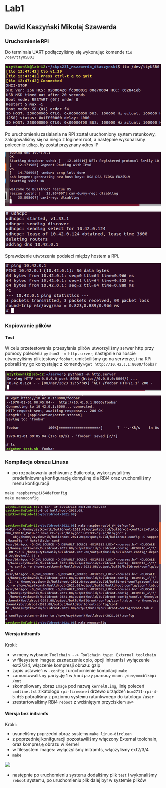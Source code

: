 # Lab1
## Dawid Kaszyński Mikołaj Szawerda

### Uruchomienie RPi

Do terminala UART podłączyliśmy się wykonując komendę `tio /dev/ttyUSB01`

![](img/connected.png)

Po uruchomieniu zasialania na RPi został uruchomiony system ratunkowy, zalogowaliśmy się na niego z loginem root, a następnie wykonaliśmy polecenie `udhcp`, by został przyznany adres IP

![](img/rescue_os.png)

![](img/udhcpc.png)

Sprawdzenie utworzenia podsieci między hostem a RPi.

![](img/ping_host.png)

### Kopiowanie plików

#### Test

W celu przetestowania przesyłania plików utworzyliśmy serwer http przy pomocy polecenia `python3 -m http.server`, następnie na hoscie utworzyliśmy plik testowy `foobar`, umieściliśmy go na serwerze, i na RPi pobraliśmy go korzystając z komendy `wget http://10.42.0.1:8000/foobar`

![](img/http.server.png)

![](img/wget.png)

### Kompilacja obrazu Linuxa

- po rozpakowaniu archiwum z Buildroota, wykorzystaliśmy predefiniowaną konfigurację domyślną dla RBi4 oraz uruchomiliśmy menu konfiguracji
```
make raspberrypi464defconfig
make menuconfig
```

![](img/make_menuconfig.png)

#### Wersja initramfs

Kroki:
- w meny wybranie `Toolchain --> Toolchain type: External toolchain`
- w filesystem images: zaznaczenie cpio, opcji initramfs i wyłączenie ext2/3/4, włączenie kompresji obrazu: gzip
- zapis ustawień w `.config` i urochomienie kompilacji `make`
- zamontowaliśmy partycję 1 w /mnt przy pomocy `mount /dev/mmcblk0p1 /mnt`
- skompilowany obraz `Image` pod nazwą `kernel8.img`, linię poleceń `cmdline.txt` z katologu `rpi-firmware`  i drzewo urządzeń `bcm2711-rpi-4-b.dtb` pobraliśmy z poziomu systemu ratunkwoego do katologu `/user`
- zrestartowaliśmy RBi4 `reboot` z wciśniętym przyciskiem `sw4`

#### Wersja bez initramfs

Kroki:
- usuneliśmy poprzedni obraz systemy `make linux-dirclean`
- z poprzedniej konifguracji pozostawiliśmy włączony External toolchain, oraz kompresję obrazu w Kernel
- w filesystem images: wyłączyliśmy initramfs, włączyliśmy ext2/3/4
- `make`

![](img/buildroot.png)

- następnie po uruchomieniu systemu dodaliśmy plik `test` i wykonaliśmy `reboot` systemu, po uruchomieniu plik dalej był w systemie plików
